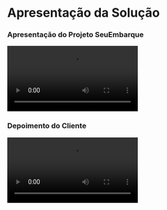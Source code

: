 # Apresentação da Solução

### Apresentação do Projeto SeuEmbarque

<video controls src="SeuEmbarque.mp4" title="Title"></video>

### Depoimento do Cliente

<video controls src="depoimentocliente.webm" title="Title"></video>
